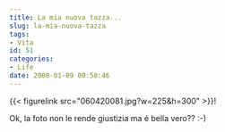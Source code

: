 ```yaml
---
title: La mia nuova tazza...
slug: la-mia-nuova-tazza
tags:
- Vita
id: 51
categories:
- Life
date: 2008-01-09 00:58:46
---
```


{{< figurelink src="060420081.jpg?w=225&amp;h=300" >}}!

Ok, la foto non le rende giustizia ma é bella vero?? :-)
